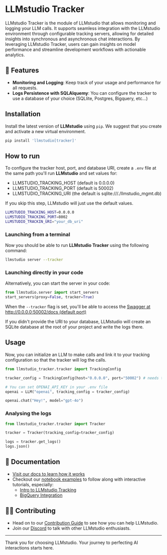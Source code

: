 # LLMstudio Tracker

LLMstudio Tracker is the module of LLMstudio that allows monitoring and logging your LLM calls.
It supports seamless integration with the LLMstudio environment through configurable tracking servers, allowing for detailed insights into synchronous and asynchronous chat interactions. By leveraging LLMstudio Tracker, users can gain insights on model performance and streamline development workflows with actionable analytics.

## 🌟 Features

- **Monitoring and Logging**: Keep track of your usage and performance for all requests.
- **Logs Persistence with SQLAlquemy**: You can configure the tracker to use a database of your choice (SQLlite, Postgres, Bigquery, etc...)


## Installation

Install the latest version of **LLMstudio** using `pip`. We suggest that you create and activate a new virtual environment. 

```bash
pip install 'llmstudio[tracker]'
```

## How to run

To configure the tracker host, port, and database URI, create a `.env` file at the same path you'll run **LLMstudio** and set values for:
- LLMSTUDIO_TRACKING_HOST (default is 0.0.0.0)
- LLMSTUDIO_TRACKING_PORT (default is 50002)
- LLMSTUDIO_TRACKING_URI (the default is sqlite:///./llmstudio_mgmt.db)

If you skip this step, LLMstudio will just use the default values.


```bash
LLMSTUDIO_TRACKING_HOST=0.0.0.0
LLMSTUDIO_TRACKING_PORT=8002
LLMSTUDIO_TRACKIN_URI="your_db_uri"

```

### Launching from a terminal

Now you should be able to run **LLMstudio Tracker** using the following command:

```bash
llmstudio server --tracker
```

### Launching directly in your code

Alternatively, you can start the server in your code:
```python
from llmstudio.server import start_servers
start_servers(proxy=False, tracker=True)
```

When the `--tracker` flag is set, you'll be able to access the [Swagger at http://0.0.0.0:50002/docs (default port)](http://0.0.0.0:50002/docs)

If you didn't provide the URI to your database, LLMstudio will create an SQLite database at the root of your project and write the logs there.

## Usage 

Now, you can initialize an LLM to make calls and link it to your tracking configuration so that the tracker will log the calls.

```python
from llmstudio_tracker.tracker import TrackingConfig

tracker_config = TrackingConfig(host="0.0.0.0", port="50002") # needs to match what was set in your .env file

# You can set OPENAI_API_KEY in your .env file
openai = LLM("openai", tracking_config = tracker_config)

openai.chat("Hey!", model="gpt-4o")
```

### Analysing the logs

```python
from llmstudio_tracker.tracker import Tracker

tracker = Tracker(tracking_config=tracker_config)

logs = tracker.get_logs()
logs.json()
```




## 📖 Documentation

- [Visit our docs to learn how it works](https://docs.LLMstudio.ai)
- Checkout our [notebook examples](https://github.com/TensorOpsAI/LLMstudio/tree/main/examples) to follow along with interactive tutorials, especially:
    - [Intro to LLMstudio Tracking](https://github.com/TensorOpsAI/LLMstudio/tree/main/examples/01_intro_to_llmstudio_with_tracking.ipynb)
    - [BigQuery Integration](https://github.com/TensorOpsAI/LLMstudio/tree/main/examples/04_bigquery_integration.ipynb)

## 👨‍💻 Contributing

- Head on to our [Contribution Guide](https://github.com/TensorOpsAI/LLMstudio/tree/main/CONTRIBUTING.md) to see how you can help LLMstudio.
- Join our [Discord](https://discord.gg/GkAfPZR9wy) to talk with other LLMstudio enthusiasts.


---

Thank you for choosing LLMstudio. Your journey to perfecting AI interactions starts here.
